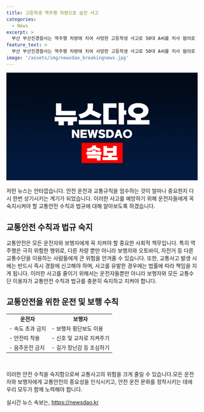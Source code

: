 ```yaml
---
title: 고등학생 역주행 차량으로 숨진 사고
categories:
  - News
excerpt: >
  부산 부산진경찰서는 역주행 차량에 치여 사망한 고등학생 사고로 50대 A씨를 치사 혐의로 불구속 송치했다. A씨는 지난 5월 19일 밤, 역주행해온 차량으로 배달 오토바이를 운행 중인 B군을 들이받은 혐의를 받고 있다. B군은 헬멧을 착용해 있었지만 크게 다쳐 한 달 뒤에 사망했으며, A씨의 신고 지연이 논란이 되고 있다. 
feature_text: >
  부산 부산진경찰서는 역주행 차량에 치여 사망한 고등학생 사고로 50대 A씨를 치사 혐의로 불구속 송치했다. A씨는 지난 5월 19일 밤, 역주행해온 차량으로 배달 오토바이를 운행 중인 B군을 들이받은 혐의를 받고 있다. B군은 헬멧을 착용해 있었지만 크게 다쳐 한 달 뒤에 사망했으며, A씨의 신고 지연이 논란이 되고 있다. 
image: '/assets/img/newsdao_breakingnews.jpg'
---
```


<p><img src="/assets/img/newsdao_breakingnews.jpg" alt="bookingtag 속보" /></p>

<p>저런 뉴스는 안타깝습니다. 안전 운전과 교통규칙을 엄수하는 것이 얼마나 중요한지 다시 한번 상기시키는 계기가 되었습니다. 이러한 사고를 예방하기 위해 운전자들에게 꼭 숙지시켜야 할 교통안전 수칙과 법규에 대해 알아보도록 하겠습니다.</p>

<h2 data-ke-size="size26">교통안전 수칙과 법규 숙지</h2>

<p data-ke-size="size16">교통안전은 모든 운전자와 보행자에게 꼭 지켜야 할 중요한 사회적 책무입니다. 특히 역주행은 극히 위험한 행위로, 다른 차량 뿐만 아니라 보행자와 오토바이, 자전거 등 다른 교통수단을 이용하는 사람들에게 큰 위험을 안겨줄 수 있습니다. 또한, 교통사고 발생 시에는 반드시 즉시 경찰에 신고해야 하며, 사고를 유발한 경우에는 법률에 따라 책임을 지게 됩니다. 이러한 사고를 줄이기 위해서는 운전자들뿐만 아니라 보행자와 모든 교통수단 이용자가 교통안전 수칙과 법규를 충분히 숙지하고 지켜야 합니다.</p>

<h2 data-ke-size="size26">교통안전을 위한 운전 및 보행 수칙</h2>

<table>
  <tr>
    <td style="text-align: center; height: 17px;"><b>운전자</b></td>
    <td style="text-align: center; height: 17px;"><b>보행자</b></td>
  </tr>
  <tr>
    <td style="text-align: left; height: 17px;">- 속도 초과 금지</td>
    <td style="text-align: left; height: 17px;">- 보행자 횡단보도 이용</td>
  </tr>
  <tr>
    <td style="text-align: left; height: 17px;">- 안전띠 착용</td>
    <td style="text-align: left; height: 17px;">- 신호 및 교차로 지켜주기</td>
  </tr>
  <tr>
    <td style="text-align: left; height: 17px;">- 음주운전 금지</td>
    <td style="text-align: left; height: 17px;">- 길가 장난감 등 조심하기</td>
  </tr>
</table>

<p data-ke-size="size16">&nbsp;</p>

<p>이러한 안전 수칙을 숙지함으로써 교통사고의 위험을 크게 줄일 수 있습니다.모든 운전자와 보행자에게 교통안전의 중요성을 인식시키고, 안전 운전 문화를 정착시키는 데에 우리 모두가 함께 노력해야 합니다.</p>
실시간 뉴스 속보는, <a href="https://newsdao.kr" rel="dofollow">https://newsdao.kr</a>


